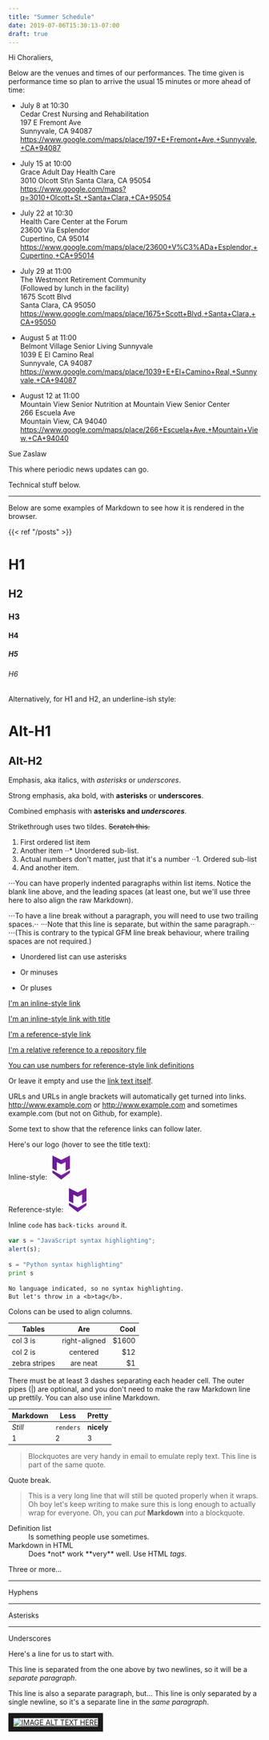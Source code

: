 ```yaml
---
title: "Summer Schedule"
date: 2019-07-06T15:30:13-07:00
draft: true
---
```



Hi Choraliers,

Below are the venues and times of our performances. The time given is performance time so plan to arrive the usual 15 minutes or more ahead of time:

* July 8 at 10:30\
  Cedar Crest Nursing and Rehabilitation\
  197 E Fremont Ave\
  Sunnyvale, CA 94087\
  https://www.google.com/maps/place/197+E+Fremont+Ave,+Sunnyvale,+CA+94087

* July 15 at 10:00\
  Grace Adult Day Health Care\
  3010 Olcott St\n
  Santa Clara, CA 95054\
  https://www.google.com/maps?q=3010+Olcott+St,+Santa+Clara,+CA+95054


* July 22 at 10:30\
  Health Care Center at the Forum\
  23600 Vía Esplendor\
  Cupertino, CA 95014\
  https://www.google.com/maps/place/23600+V%C3%ADa+Esplendor,+Cupertino,+CA+95014

* July 29 at 11:00\
  The Westmont Retirement Community\
  (Followed by lunch in the facility)\
  1675 Scott Blvd\
  Santa Clara, CA 95050\
https://www.google.com/maps/place/1675+Scott+Blvd,+Santa+Clara,+CA+95050

* August 5 at 11:00\
  Belmont Village Senior Living Sunnyvale\
  1039 E El Camino Real\
  Sunnyvale, CA 94087\
  https://www.google.com/maps/place/1039+E+El+Camino+Real,+Sunnyvale,+CA+94087

* August 12 at 11:00\
  Mountain View Senior Nutrition at Mountain View Senior Center\
  266 Escuela Ave\
  Mountain View, CA 94040
  https://www.google.com/maps/place/266+Escuela+Ave,+Mountain+View,+CA+94040


Sue Zaslaw



This where periodic news updates can go.










Technical stuff below.

***

Below are some examples of Markdown to see how it is rendered in the browser.

{{< ref "/posts" >}}

# H1
## H2
### H3
#### H4
##### H5
###### H6

Alternatively, for H1 and H2, an underline-ish style:

Alt-H1
======

Alt-H2
------

Emphasis, aka italics, with *asterisks* or _underscores_.

Strong emphasis, aka bold, with **asterisks** or __underscores__.

Combined emphasis with **asterisks and _underscores_**.

Strikethrough uses two tildes. ~~Scratch this.~~

1. First ordered list item
2. Another item
⋅⋅* Unordered sub-list. 
1. Actual numbers don't matter, just that it's a number
⋅⋅1. Ordered sub-list
4. And another item.

⋅⋅⋅You can have properly indented paragraphs within list items. Notice the blank line above, and the leading spaces (at least one, but we'll use three here to also align the raw Markdown).

⋅⋅⋅To have a line break without a paragraph, you will need to use two trailing spaces.⋅⋅
⋅⋅⋅Note that this line is separate, but within the same paragraph.⋅⋅
⋅⋅⋅(This is contrary to the typical GFM line break behaviour, where trailing spaces are not required.)

* Unordered list can use asterisks
- Or minuses
+ Or pluses

[I'm an inline-style link](https://www.google.com)

[I'm an inline-style link with title](https://www.google.com "Google's Homepage")

[I'm a reference-style link][Arbitrary case-insensitive reference text]

[I'm a relative reference to a repository file](../blob/master/LICENSE)

[You can use numbers for reference-style link definitions][1]

Or leave it empty and use the [link text itself].

URLs and URLs in angle brackets will automatically get turned into links. 
http://www.example.com or <http://www.example.com> and sometimes 
example.com (but not on Github, for example).

Some text to show that the reference links can follow later.

[arbitrary case-insensitive reference text]: https://www.mozilla.org
[1]: http://slashdot.org
[link text itself]: http://www.reddit.com

Here's our logo (hover to see the title text):

Inline-style: 
![alt text](https://github.com/adam-p/markdown-here/raw/master/src/common/images/icon48.png "Logo Title Text 1")

Reference-style: 
![alt text][logo]

[logo]: https://github.com/adam-p/markdown-here/raw/master/src/common/images/icon48.png "Logo Title Text 2"

Inline `code` has `back-ticks around` it.


```javascript
var s = "JavaScript syntax highlighting";
alert(s);
```
 
```python
s = "Python syntax highlighting"
print s
```
 
```
No language indicated, so no syntax highlighting. 
But let's throw in a <b>tag</b>.
```

Colons can be used to align columns.

| Tables        | Are           | Cool  |
| ------------- |:-------------:| -----:|
| col 3 is      | right-aligned | $1600 |
| col 2 is      | centered      |   $12 |
| zebra stripes | are neat      |    $1 |

There must be at least 3 dashes separating each header cell.
The outer pipes (|) are optional, and you don't need to make the 
raw Markdown line up prettily. You can also use inline Markdown.

Markdown | Less | Pretty
--- | --- | ---
*Still* | `renders` | **nicely**
1 | 2 | 3


> Blockquotes are very handy in email to emulate reply text.
> This line is part of the same quote.

Quote break.

> This is a very long line that will still be quoted properly when it wraps. Oh boy let's keep writing to make sure this is long enough to actually wrap for everyone. Oh, you can *put* **Markdown** into a blockquote. 

<dl>
  <dt>Definition list</dt>
  <dd>Is something people use sometimes.</dd>

  <dt>Markdown in HTML</dt>
  <dd>Does *not* work **very** well. Use HTML <em>tags</em>.</dd>
</dl>

Three or more...

---

Hyphens

***

Asterisks

___

Underscores

Here's a line for us to start with.

This line is separated from the one above by two newlines, so it will be a *separate paragraph*.

This line is also a separate paragraph, but...
This line is only separated by a single newline, so it's a separate line in the *same paragraph*.

<a href="http://www.youtube.com/watch?feature=player_embedded&v=YOUTUBE_VIDEO_ID_HERE
" target="_blank"><img src="http://img.youtube.com/vi/YOUTUBE_VIDEO_ID_HERE/0.jpg" 
alt="IMAGE ALT TEXT HERE" width="240" height="180" border="10" /></a>



